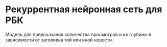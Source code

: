 # Рекуррентная нейронная сеть для РБК
Модель для предсказания количества просмотров и их глубины в зависимости от заголовка той или иной новости.
